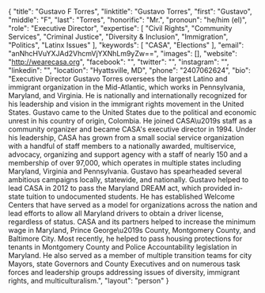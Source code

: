{
  "title": "Gustavo F Torres",
  "linktitle": "Gustavo Torres",
  "first": "Gustavo",
  "middle": "F",
  "last": "Torres",
  "honorific": "Mr.",
  "pronoun": "he/him (el)",
  "role": "Executive Director",
  "expertise": [
    "Civil Rights",
    "Community Services",
    "Criminal Justice",
    "Diversity & Inclusion",
    "Immigration",
    "Politics",
    "Latinx Issues"
  ],
  "keywords": [
    "CASA",
    "Elections"
  ],
  "email": "anNhcHVuYXJAd2VhcmVjYXNhLm9yZw==",
  "images": [],
  "website": "http://wearecasa.org",
  "facebook": "",
  "twitter": "",
  "instagram": "",
  "linkedin": "",
  "location": "Hyattsville, MD",
  "phone": "2407062624",
  "bio": "Executive Director Gustavo Torres oversees the largest Latino and immigrant organization in the Mid-Atlantic, which works in Pennsylvania, Maryland, and Virginia. He is nationally and internationally recognized for his leadership and vision in the immigrant rights movement in the United States. Gustavo came to the United States due to the political and economic unrest in his country of origin, Colombia. He joined CASA\u2019s staff as a community organizer and became CASA's executive director in 1994. Under his leadership, CASA has grown from a small social service organization with a handful of staff members to a nationally awarded, multiservice, advocacy, organizing and support agency with a staff of nearly 150 and a membership of over 97,000, which operates in multiple states including Maryland, Virginia and Pennsylvania. Gustavo has spearheaded several ambitious campaigns locally, statewide, and nationally. Gustavo helped to lead CASA in 2012 to pass the Maryland DREAM act, which provided in-state tuition to undocumented students. He has established Welcome Centers that have served as a model for organizations across the nation and lead efforts to allow all Maryland drivers to obtain a driver license, regardless of status. CASA and its partners helped to increase the minimum wage in Maryland, Prince George\u2019s County, Montgomery County, and Baltimore City. Most recently, he helped to pass housing protections for tenants in Montgomery County and Police Accountability legislation in Maryland. He also served as a member of multiple transition teams for city Mayors, state Governors and County Executives and on numerous task forces and leadership groups addressing issues of diversity, immigrant rights, and multiculturalism.",
  "layout": "person"
}
